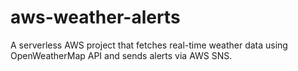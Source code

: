 # aws-weather-alerts
A serverless AWS project that fetches real-time weather data using OpenWeatherMap API and sends alerts via AWS SNS.
